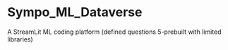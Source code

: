 # Sympo_ML_Dataverse
A StreamLit ML coding platform (defined questions 5-prebuilt with limited libraries)
